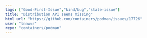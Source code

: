 ```yaml
---
tags: ["Good-First-Issue","kind/bug","stale-issue"]
title: "Distribution API seems missing"
html_url: "https://github.com/containers/podman/issues/17726"
user: "lnnwvr"
repo: "containers/podman"
---
```


